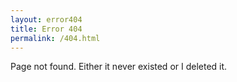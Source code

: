 ```yaml
---
layout: error404
title: Error 404
permalink: /404.html
---
```


Page not found. Either it never existed or I deleted it.
